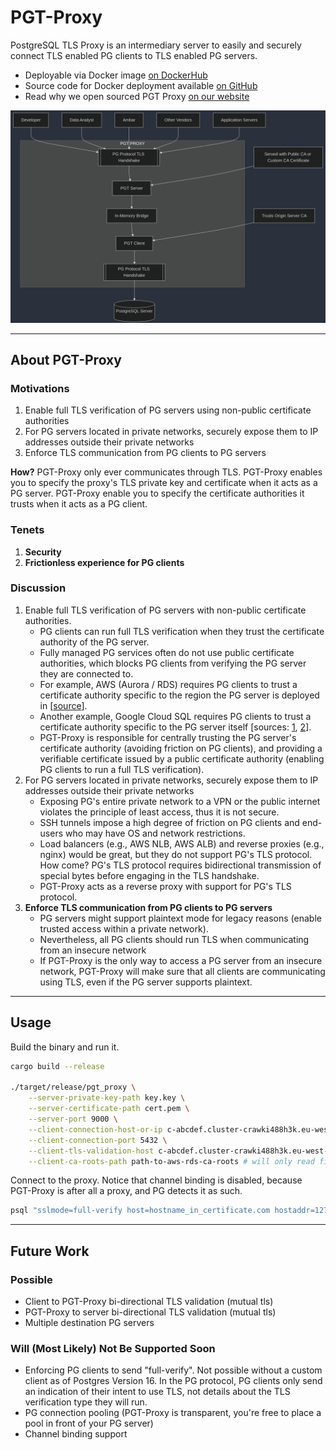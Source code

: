 # PGT-Proxy

PostgreSQL TLS Proxy is an intermediary server to easily and securely connect TLS enabled PG clients to 
TLS enabled PG servers. 

- Deployable via Docker image [on DockerHub](https://hub.docker.com/r/ambarltd/pgt-proxy)
- Source code for Docker deployment available [on GitHub](https://github.com/ambarltd/pgt-proxy-docker)
- Read why we open sourced PGT Proxy [on our website](https://ambar.cloud/blog/connect-to-postgresql-securely-with-pgt-proxy)

![Architecture Diagram](PGT-Proxy-Diagram.png)

---

## About PGT-Proxy

### Motivations

1. Enable full TLS verification of PG servers using non-public certificate authorities
2. For PG servers located in private networks, securely expose them to IP addresses outside their private networks
3. Enforce TLS communication from PG clients to PG servers

**How?** PGT-Proxy only ever communicates through TLS. PGT-Proxy enables you to specify the proxy's TLS private key and 
certificate when it acts as a PG server. PGT-Proxy enable you to specify the certificate authorities it trusts
when it acts as a PG client.

### Tenets

1. **Security**
2. **Frictionless experience for PG clients**

### Discussion

1. Enable full TLS verification of PG servers with non-public certificate authorities.
    - PG clients can run full TLS verification when they trust the certificate authority of the PG server.
    - Fully managed PG services often do not use public certificate authorities, which blocks PG clients from 
verifying the PG server they are connected to.
    - For example, AWS (Aurora / RDS) requires PG clients to trust a certificate authority specific to the region the
  PG server is deployed in [[source](https://docs.aws.amazon.com/AmazonRDS/latest/UserGuide/UsingWithRDS.SSL.html)].
    - Another example, Google Cloud SQL requires PG clients to trust a certificate authority specific to the PG
  server itself [sources: [1](https://cloud.google.com/sql/docs/mysql/configure-ssl-instance#server-certs),
  [2](https://github.com/brianc/node-postgres-docs/issues/79)].
    - PGT-Proxy is responsible for centrally trusting the PG server's certificate authority (avoiding friction on 
PG clients), and providing a verifiable certificate issued by a public certificate authority (enabling PG clients
to run a full TLS verification).
2. For PG servers located in private networks, securely expose them to IP addresses outside their private networks
    - Exposing PG's entire private network to a VPN or the public internet violates the principle of least access, thus
it is not secure.
    - SSH tunnels impose a high degree of friction on PG clients and end-users who may have OS and network
restrictions.
    - Load balancers (e.g., AWS NLB, AWS ALB) and reverse proxies (e.g., nginx) would be great, but they 
do not support PG's TLS protocol. How come? PG's TLS protocol requires bidirectional transmission of special 
bytes before engaging in the TLS handshake.
    - PGT-Proxy acts as a reverse proxy with support for PG's TLS protocol.
3. **Enforce TLS communication from PG clients to PG servers**
    - PG servers might support plaintext mode for legacy reasons (enable trusted access within a private network).
    - Nevertheless, all PG clients should run TLS when communicating from an insecure network
    - If PGT-Proxy is the only way to access a PG server from an insecure network, PGT-Proxy will make sure
that all clients are communicating using TLS, even if the PG server supports plaintext.

---

## Usage

Build the binary and run it.

```bash
cargo build --release

./target/release/pgt_proxy \
    --server-private-key-path key.key \
    --server-certificate-path cert.pem \
    --server-port 9000 \
    --client-connection-host-or-ip c-abcdef.cluster-crawki488h3k.eu-west-1.rds.amazonaws.com \
    --client-connection-port 5432 \
    --client-tls-validation-host c-abcdef.cluster-crawki488h3k.eu-west-1.rds.amazonaws.com \
    --client-ca-roots-path path-to-aws-rds-ca-roots # will only read files ending in .pem
```

Connect to the proxy. Notice that channel binding is disabled, because PGT-Proxy is after all a proxy, and PG
detects it as such.

```bash
psql "sslmode=full-verify host=hostname_in_certificate.com hostaddr=127.0.0.1 port=9000 user=admin password=XXX dbname=postgres channel_binding=disable"
```

---

## Future Work

### Possible

- Client to PGT-Proxy bi-directional TLS validation (mutual tls)
- PGT-Proxy to server bi-directional TLS validation (mutual tls)
- Multiple destination PG servers

### Will (Most Likely) Not Be Supported Soon

- Enforcing PG clients to send "full-verify". Not possible without a custom client as of Postgres Version 16. In the PG  protocol,
PG clients only send an indication of their intent to use TLS, not details about the TLS verification type they will run.
- PG connection pooling (PGT-Proxy is transparent, you're free to place a pool in front of your PG server)
- Channel binding support
